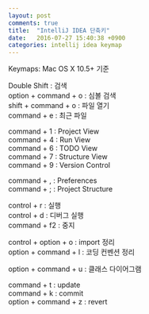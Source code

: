 ```yaml
---
layout: post
comments: true
title:  "IntelliJ IDEA 단축키"
date:   2016-07-27 15:40:38 +0900
categories: intellij idea keymap
---
```

Keymaps: Mac OS X 10.5+ 기준

Double Shift : 검색  
option + command + o : 심볼 검색  
shift + command + o : 파일 열기  
command + e : 최근 파일  

command + 1 : Project View  
command + 4 : Run View  
command + 6 : TODO View  
command + 7 : Structure View  
command + 9 : Version Control  

command + , : Preferences  
command + ; : Project Structure  

control + r : 실행  
control + d : 디버그 실행  
command + f2 : 중지  

control + option + o : import 정리  
option + command + l : 코딩 컨벤션 정리  

option + command + u : 클래스 다이어그램  

command + t : update  
command + k : commit  
option + command + z : revert  
